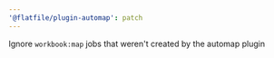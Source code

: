 ```yaml
---
'@flatfile/plugin-automap': patch
---
```


Ignore `workbook:map` jobs that weren't created by the automap plugin
